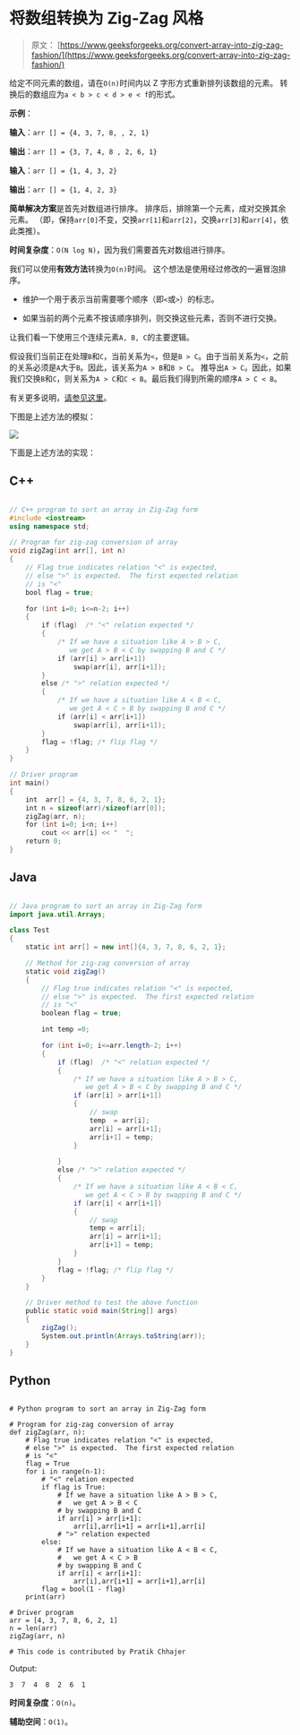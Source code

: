 # 将数组转换为 Zig-Zag 风格

> 原文： [https://www.geeksforgeeks.org/convert-array-into-zig-zag-fashion/](https://www.geeksforgeeks.org/convert-array-into-zig-zag-fashion/)

给定不同元素的数组，请在`O(n)`时间内以 Z 字形方式重新排列该数组的元素。 转换后的数组应为`a < b > c < d > e < f`的形式。

**示例**：

**输入**：`arr [] = {4, 3, 7, 8, , 2, 1}`

**输出**：`arr [] = {3, 7, 4, 8 , 2, 6, 1}`

**输入**：`arr [] = {1, 4, 3, 2}`

**输出**：`arr [] = {1, 4, 2, 3}`



**简单解决方案**是首先对数组进行排序。 排序后，排除第一个元素，成对交换其余元素。 （即，保持`arr[0]`不变，交换`arr[1]`和`arr[2]`，交换`arr[3]`和`arr[4]`，依此类推）。

**时间复杂度**：`O(N log N)`，因为我们需要首先对数组进行排序。

我们可以使用**有效方法**转换为`O(n)`时间。 这个想法是使用经过修改的一遍冒泡排序。

*   维护一个用于表示当前需要哪个顺序（即`<`或`>`）的标志。

*   如果当前的两个元素不按该顺序排列，则交换这些元素，否则不进行交换。

让我们看一下使用三个连续元素`A, B, C`的主要逻辑。

假设我们当前正在处理`B`和`C`，当前关系为`<`，但是`B > C`。由于当前关系为`<`，之前的关系必须是`A`大于`B`。因此，该关系为`A > B`和`B > C`。 推导出`A > C`。因此，如果我们交换`B`和`C`，则关系为`A > C`和`C < B`。最后我们得到所需的顺序`A > C < B`。

有关更多说明，[请参见这里](http://geeksquiz.com/converting-an-array-of-integers-into-zig-zag-fashion/)。

下图是上述方法的模拟：

![](img/c5eafbd41691a7b19f82225e18f3e1a7.png)

下面是上述方法的实现：

## C++ 

```cpp

// C++ program to sort an array in Zig-Zag form 
#include <iostream> 
using namespace std; 

// Program for zig-zag conversion of array 
void zigZag(int arr[], int n) 
{ 
    // Flag true indicates relation "<" is expected, 
    // else ">" is expected.  The first expected relation 
    // is "<" 
    bool flag = true; 

    for (int i=0; i<=n-2; i++) 
    { 
        if (flag)  /* "<" relation expected */
        { 
            /* If we have a situation like A > B > C, 
               we get A > B < C by swapping B and C */
            if (arr[i] > arr[i+1]) 
                swap(arr[i], arr[i+1]); 
        } 
        else /* ">" relation expected */
        { 
            /* If we have a situation like A < B < C, 
               we get A < C > B by swapping B and C */
            if (arr[i] < arr[i+1]) 
                swap(arr[i], arr[i+1]); 
        } 
        flag = !flag; /* flip flag */
    } 
} 

// Driver program 
int main() 
{ 
    int  arr[] = {4, 3, 7, 8, 6, 2, 1}; 
    int n = sizeof(arr)/sizeof(arr[0]); 
    zigZag(arr, n); 
    for (int i=0; i<n; i++) 
        cout << arr[i] << "  "; 
    return 0; 
} 

```

## Java

```java

// Java program to sort an array in Zig-Zag form 
import java.util.Arrays; 

class Test 
{ 
    static int arr[] = new int[]{4, 3, 7, 8, 6, 2, 1}; 

    // Method for zig-zag conversion of array 
    static void zigZag() 
    { 
        // Flag true indicates relation "<" is expected, 
        // else ">" is expected.  The first expected relation 
        // is "<" 
        boolean flag = true; 

        int temp =0; 

        for (int i=0; i<=arr.length-2; i++) 
        { 
            if (flag)  /* "<" relation expected */
            { 
                /* If we have a situation like A > B > C, 
                   we get A > B < C by swapping B and C */
                if (arr[i] > arr[i+1]) 
                { 
                    // swap 
                    temp  = arr[i]; 
                    arr[i] = arr[i+1]; 
                    arr[i+1] = temp; 
                } 

            } 
            else /* ">" relation expected */
            { 
                /* If we have a situation like A < B < C, 
                   we get A < C > B by swapping B and C */
                if (arr[i] < arr[i+1]) 
                { 
                    // swap 
                    temp = arr[i]; 
                    arr[i] = arr[i+1]; 
                    arr[i+1] = temp; 
                } 
            } 
            flag = !flag; /* flip flag */
        } 
    } 

    // Driver method to test the above function 
    public static void main(String[] args)  
    { 
        zigZag(); 
        System.out.println(Arrays.toString(arr)); 
    } 
} 

```

## Python

```

# Python program to sort an array in Zig-Zag form 

# Program for zig-zag conversion of array 
def zigZag(arr, n): 
    # Flag true indicates relation "<" is expected, 
    # else ">" is expected.  The first expected relation 
    # is "<" 
    flag = True
    for i in range(n-1): 
        # "<" relation expected 
        if flag is True: 
            # If we have a situation like A > B > C, 
            #   we get A > B < C  
            # by swapping B and C 
            if arr[i] > arr[i+1]: 
                arr[i],arr[i+1] = arr[i+1],arr[i] 
            # ">" relation expected 
        else: 
            # If we have a situation like A < B < C, 
            #   we get A < C > B 
            # by swapping B and C     
            if arr[i] < arr[i+1]: 
                arr[i],arr[i+1] = arr[i+1],arr[i] 
        flag = bool(1 - flag) 
    print(arr) 

# Driver program 
arr = [4, 3, 7, 8, 6, 2, 1] 
n = len(arr) 
zigZag(arr, n) 

# This code is contributed by Pratik Chhajer 

```

Output:

```
3  7  4  8  2  6  1 
```

**时间复杂度**：`O(n)`。

**辅助空间**：`O(1)`。

